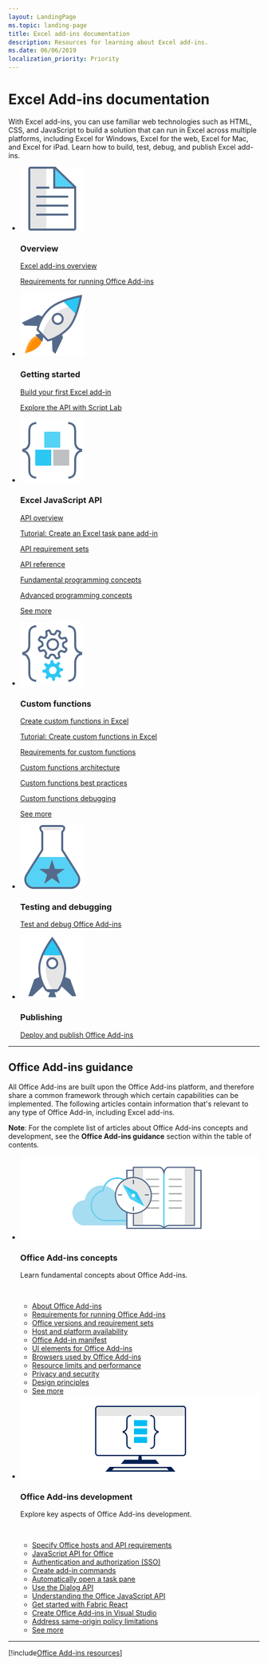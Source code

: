 ```yaml
---
layout: LandingPage
ms.topic: landing-page
title: Excel add-ins documentation
description: Resources for learning about Excel add-ins.
ms.date: 06/06/2019
localization_priority: Priority
---
```


# Excel Add-ins documentation

With Excel add-ins, you can use familiar web technologies such as HTML, CSS, and JavaScript to build a solution that can run in Excel across multiple platforms, including Excel for Windows, Excel for the web, Excel for Mac, and Excel for iPad. Learn how to build, test, debug, and publish Excel add-ins.

<ul class="panelContent cardsF cols cols2">
    <li>
        <div class="cardSize">
            <div class="cardPadding">
                <div class="card">
                    <div class="cardImageOuter">
                        <div class="cardImage">
                            <img src="../images/index-excel/i_article.svg" alt="Overview" />
                        </div>
                    </div>
                    <div class="cardText">
                        <h3>Overview</h3>
                        <p><a href="excel-add-ins-overview.md">Excel add-ins overview</a></p>
                        <p><a href="../concepts/requirements-for-running-office-add-ins.md">Requirements for running Office Add-ins</a></p>
                    </div>
                </div>
            </div>
        </div>
    </li>
    <li>
        <div class="cardSize">
            <div class="cardPadding">
                <div class="card">
                    <div class="cardImageOuter">
                        <div class="cardImage">
                            <img src="../images/index-excel/i_get-started.svg" alt="Getting started" />
                        </div>
                    </div>
                    <div class="cardText">
                        <h3>Getting started</h3>
                        <p><a href="excel-add-ins-get-started-overview.md">Build your first Excel add-in</a></p>
                        <p><a href="../overview/explore-with-script-lab.md">Explore the API with Script Lab</a></p>
                    </div>
                </div>
            </div>
        </div>
    </li>
    <li>
        <div class="cardSize">
            <div class="cardPadding">
                <div class="card">
                    <div class="cardImageOuter">
                        <div class="cardImage">
                            <img src="../images/index-excel/i_code-blocks.svg" alt="Excel JavaScript API" />
                        </div>
                    </div>
                    <div class="cardText">
                        <h3>Excel JavaScript API</h3>
                        <p><a href="../reference/overview/excel-add-ins-reference-overview.md">API overview</a></p>
                        <p><a href="../tutorials/excel-tutorial.md">Tutorial: Create an Excel task pane add-in</a></p>
                        <p><a href="../reference/requirement-sets/excel-api-requirement-sets.md">API requirement sets</a></p>
                        <p><a href="/javascript/api/excel">API reference</a></p>
                        <p><a href="excel-add-ins-core-concepts.md">Fundamental programming concepts</a></p>
                        <p><a href="excel-add-ins-advanced-concepts.md">Advanced programming concepts</a></p>
                        <p><a href="excel-add-ins-worksheet-functions.md">See more<span class="icon docon docon-chevron-right-light" aria-hidden="true"></span></a></p>
                    </div>
                </div>
            </div>
        </div>
    </li>
    <li>
        <div class="cardSize">
            <div class="cardPadding">
                <div class="card">
                    <div class="cardImageOuter">
                        <div class="cardImage">
                            <img src="../images/index-excel/i_code-automate.svg" alt="Custom functions" />
                        </div>
                    </div>
                    <div class="cardText">
                        <h3>Custom functions</h3>
                        <p><a href="custom-functions-overview.md">Create custom functions in Excel</a></p>
                        <p><a href="/tutorials/excel-tutorial-create-custom-functions.md">Tutorial: Create custom functions in Excel</a></p>
                        <p><a href="custom-functions-requirements.md">Requirements for custom functions</a></p>
                        <p><a href="custom-functions-architecture.md">Custom functions architecture</a></p>
                        <p><a href="custom-functions-best-practices.md">Custom functions best practices</a></p>
                        <p><a href="custom-functions-debugging.md">Custom functions debugging</a></p>
                        <p><a href="custom-functions-authentication.md">See more<span class="icon docon docon-chevron-right-light" aria-hidden="true"></span></a></p>
                    </div>
                </div>
            </div>
        </div>
    </li>
    <li>
        <div class="cardSize">
            <div class="cardPadding">
                <div class="card">
                    <div class="cardImageOuter">
                        <div class="cardImage">
                            <img src="../images/index-excel/i_recommended-testing.svg" alt="Testing and debugging" />
                        </div>
                    </div>
                    <div class="cardText">
                        <h3>Testing and debugging</h3>
                        <p><a href="../testing/test-debug-office-add-ins.md">Test and debug Office Add-ins</a></p>
                    </div>
                </div>
            </div>
        </div>
    </li>
    <li>
        <div class="cardSize">
            <div class="cardPadding">
                <div class="card">
                    <div class="cardImageOuter">
                        <div class="cardImage">
                            <img src="../images/index-excel/i_deploy.svg" alt="Publishing" />
                        </div>
                    </div>
                    <div class="cardText">
                        <h3>Publishing</h3>
                        <p><a href="../publish/publish.md">Deploy and publish Office Add-ins</a></p>
                    </div>
                </div>
            </div>
        </div>
    </li>
</ul>

---

<h2>Office Add-ins guidance</h2>
<p>All Office Add-ins are built upon the Office Add-ins platform, and therefore share a common framework through which certain capabilities can be implemented. The following articles contain information that's relevant to any type of Office Add-in, including Excel add-ins.</p>
<p><b>Note</b>: For the complete list of articles about Office Add-ins concepts and development, see the <b>Office Add-ins guidance</b> section within the table of contents.</p>
<ul class="cardsK panelContent cols cols2">
    <li>
        <div class="cardSize">
            <div class="cardPadding">
                <div class="card">
                    <div class="cardImageOuter">
                        <div class="cardImage bgdAccent1">
                            <img src="../images/index-excel/developer-documentation.svg" alt="Office Add-ins concepts graphic" data-linktype="external" class="x-hidden-focus"/>
                        </div>
                    </div>
                    <div class="cardText">
                        <h3>Office Add-ins concepts</h3>
                        <p>Learn fundamental concepts about Office Add-ins.</p>
                        <br/>
                        <ul>
                            <li><a href="../overview/office-add-ins.md">About Office Add-ins</a></li>
                            <li><a href="../concepts/requirements-for-running-office-add-ins.md">Requirements for running Office Add-ins</a></li>
                            <li><a href="../develop/office-versions-and-requirement-sets.md">Office versions and requirement sets</a></li>
                            <li><a href="../overview/office-add-in-availability.md">Host and platform availability</a></li>
                            <li><a href="../develop/add-in-manifests.md">Office Add-in manifest</a></li>
                            <li><a href="../design/interface-elements.md">UI elements for Office Add-ins</a></li>
                            <li><a href="../concepts/browsers-used-by-office-web-add-ins.md">Browsers used by Office Add-ins</a></li>
                            <li><a href="../concepts/resource-limits-and-performance-optimization.md">Resource limits and performance</a></li>
                            <li><a href="../concepts/privacy-and-security.md">Privacy and security</a></li>
                            <li><a href="../design/add-in-design.md">Design principles</a></li>
                            <li><a href="../concepts/add-in-development-best-practices.md">See more<span class="icon docon docon-chevron-right-light" aria-hidden="true"></span></a></li>
                        </ul>
                    </div>
                </div>
            </div>
        </div>
    </li>
    <li>
        <div class="cardSize">
            <div class="cardPadding">
                <div class="card">
                    <div class="cardImageOuter">
                        <div class="cardImage bgdAccent1">
                            <img src="../images/index-excel/monitor-with-code.svg" alt="Office Add-ins development graphic" data-linktype="external" class="x-hidden-focus"/>
                        </div>
                    </div>
                    <div class="cardText">
                        <h3>Office Add-ins development</h3>
                        <p>Explore key aspects of Office Add-ins development.</p>
                        <br/>
                        <ul>
                            <li><a href="../develop/specify-office-hosts-and-api-requirements.md">Specify Office hosts and API requirements</a></li>
                            <li><a href="../reference/javascript-api-for-office.md">JavaScript API for Office</a></li>
                            <li><a href="../develop/sso-in-office-add-ins.md">Authentication and authorization (SSO)</a></li>
                            <li><a href="../develop/create-addin-commands.md">Create add-in commands</a></li>
                            <li><a href="../develop/automatically-open-a-task-pane-with-a-document.md">Automatically open a task pane</a></li>
                            <li><a href="../develop/dialog-api-in-office-add-ins.md">Use the Dialog API</a></li>
                            <li><a href="../develop/understanding-the-javascript-api-for-office.md">Understanding the Office JavaScript API</a></li>
                            <li><a href="../design/using-office-ui-fabric-react.md">Get started with Fabric React</a></li>
                            <li><a href="../develop/create-and-debug-office-add-ins-in-visual-studio.md">Create Office Add-ins in Visual Studio</a></li>
                            <li><a href="../develop/addressing-same-origin-policy-limitations.md">Address same-origin policy limitations</a></li>
                            <li><a href="../develop/addressing-same-origin-policy-limitations.md">See more<span class="icon docon docon-chevron-right-light" aria-hidden="true"></span></a></li>
                        </ul>
                    </div>
                </div>
            </div>
        </div>
    </li>
</ul>

---

[!include[Office Add-ins resources](../includes/landing-page-resources.md)]

